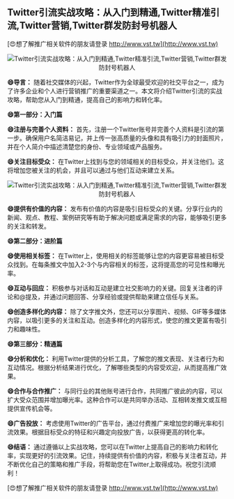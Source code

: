 ## **Twitter引流实战攻略：从入门到精通,Twitter精准引流,Twitter营销,Twitter群发防封号机器人**

[😍想了解推广相关软件的朋友请登录 http://www.vst.tw](http://www.vst.tw)

 <center><img src="https://vst.tw/MP4/tuiguang/png/8.png" alt="Twitter引流实战攻略：从入门到精通,Twitter精准引流,Twitter营销,Twitter群发防封号机器人"></center>

**😄导言：**
随着社交媒体的兴起，Twitter作为全球最受欢迎的社交平台之一，成为了许多企业和个人进行营销推广的重要渠道之一。本文将介绍Twitter引流的实战攻略，帮助您从入门到精通，提高自己的影响力和转化率。

**😄第一部分：入门篇**

**😄注册与完善个人资料：**
首先，注册一个Twitter账号并完善个人资料是引流的第一步。确保用户名简洁易记，并上传一张高质量的头像和具有吸引力的封面照片，并在个人简介中描述清楚您的身份、专业领域或产品服务。

**😄关注目标受众：**
在Twitter上找到与您的领域相关的目标受众，并关注他们。这将增加您被关注的机会，并且可以通过与他们互动来建立关系。

 <center><img src="https://vst.tw/MP4/tuiguang/png/4.png" alt="Twitter引流实战攻略：从入门到精通,Twitter精准引流,Twitter营销,Twitter群发防封号机器人"></center>

**😄提供有价值的内容：**
发布有价值的内容是吸引目标受众的关键。分享行业内的新闻、观点、教程、案例研究等有助于解决问题或满足需求的内容，能够吸引更多的关注和转发。

**😄第二部分：进阶篇**

**😄使用相关标签：**
在Twitter上，使用相关的标签能够让您的内容更容易被目标受众找到。在每条推文中加入2-3个与内容相关的标签，这将提高您的可见性和曝光率。

**😄互动与回应：**
积极参与对话和互动是建立社交影响力的关键。回复关注者的评论和@提及，并通过问题回答、分享经验或提供帮助来建立信任与关系。

**😄创造多样化的内容：**
除了文字推文外，您还可以分享图片、视频、GIF等多媒体内容，以吸引更多的关注和互动。创造多样化的内容形式，使您的推文更富有吸引力和趣味性。

**😄第三部分：精通篇**

**😄分析和优化：**
利用Twitter提供的分析工具，了解您的推文表现、关注者行为和互动情况。根据分析结果进行优化，了解哪些类型的内容受欢迎，从而提高推广效果。

**😄合作与合作推广：**
与同行业的其他账号进行合作，共同推广彼此的内容，可以扩大受众范围并增加曝光率。这种合作可以是共同举办活动、互相转发推文或互相提供宣传机会等。

**😄广告投放：**
考虑使用Twitter的广告平台，通过付费推广来增加您的曝光率和引流效果。根据目标受众的特征和兴趣定向投放广告，以获得更高的转化率。

**😄结语：**
通过遵循以上实战攻略，您可以在Twitter上提高自己的影响力和转化率，实现更好的引流效果。记住，持续提供有价值的内容，积极与关注者互动，并不断优化自己的策略和推广手段，将帮助您在Twitter上取得成功。祝您引流顺利！

[😍想了解推广相关软件的朋友请登录 http://www.vst.tw](http://www.vst.tw)



